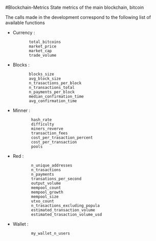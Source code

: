 #Blockchain-Metrics
 State metrics of the main blockchain, bitcoin
 
 
The calls made in the development correspond to the following list of available functions


- Currency : 

             total_bitcoins
             market_price
             market_cap
             trade_volume
       
- Blocks :       
 
             blocks_size
             avg_block_size
             n_trasactions_per_block
             n_transactions_total
             n_payments_per_block
             median_confirmation_time
             avg_confirmation_time


- Minner : 

              hash_rate
              difficulty
              miners_reverve
              transaction_fees
              cost_per_trasaction_percent
              cost_per_transaction
              pools
              
- Red :       

              n_unique_addresses
              n_trasactions
              n_payments
              transations_per_second
              output_volume
              mempool_count
              mempool_growth
              mempool_size
              utxo_count
              n_trasactions_excluding_popula
              estimated_transaction_volume
              estimated_trasaction_volume_usd
              
- Wallet :
             
              my_wallet_n_users
              
              
